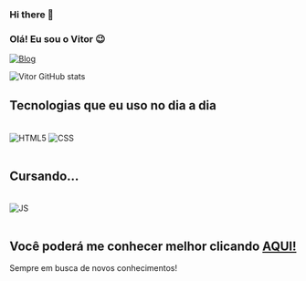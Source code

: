 ### Hi there 👋
### Olá! Eu sou o Vitor 😉

[![Blog](https://img.shields.io/badge/LinkedIn-0077B5?style=for-the-badge&logo=linkedin&logoColor=white
)](https://www.linkedin.com/in/vitor-oliveira-90bb19206/)



![Vitor GitHub stats](https://github-readme-stats.vercel.app/api?username=1914aquinoo&show_icons=true&theme=cobalt)

## Tecnologias que eu uso no dia a dia

<div style="display: inline_block"><br>
    <img align="center" alt="HTML5" src="https://img.shields.io/badge/HTML5-E34F26?style=for-the-badge&logo=html5&logoColor=white" />
    <img align="center" alt="CSS" src="https://img.shields.io/badge/CSS3-1572B6?style=for-the-badge&logo=css3&logoColor=white" /> 
</div> <br>

## Cursando...

<div style="display: inline_block"><br>
    <img align="center" alt="JS" src="https://img.shields.io/badge/JavaScript-323330?style=for-the-badge&logo=javascript&logoColor=F7DF1E" />
    
</div> <br>

## Você poderá me conhecer melhor clicando <a href="https://1914aquinoo.github.io/mee-web2/" target="_blanck">AQUI!</a>

Sempre em busca de novos conhecimentos! 


